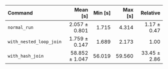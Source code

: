 | Command | Mean [s] | Min [s] | Max [s] | Relative |
|:---|---:|---:|---:|---:|
| `normal_run` | 2.057 ± 0.801 | 1.715 | 4.314 | 1.17 ± 0.47 |
| `with_nested_loop_join` | 1.759 ± 0.147 | 1.689 | 2.173 | 1.00 |
| `with_hash_join` | 58.852 ± 1.047 | 56.019 | 59.560 | 33.45 ± 2.86 |

